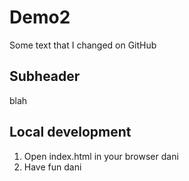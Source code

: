 # Demo2

Some text that I changed on GitHub

## Subheader

blah

## Local development

1. Open index.html in your browser dani
2. Have fun dani
